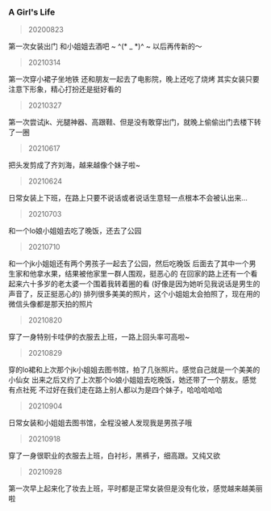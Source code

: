 ### A Girl's Life
>20200823
> 
 第一次女装出门
 和小姐姐去酒吧
 ~ ^(* _ *)^ ~
以后再传新的～
> 20210314
>
第一次穿小裙子坐地铁
还和朋友一起去了电影院，晚上还吃了烧烤
其实女装只要注意下形象，精心打扮还是挺好看的
> 20210327
>
第一次尝试jk、光腿神器、高跟鞋、但是没有敢穿出门，就晚上偷偷出门去楼下转了一圈
> 20210617
>
把头发剪成了齐刘海，越来越像个妹子啦~
> 20210624
>
日常女装上下班，在路上只要不说话或者说话生意轻一点根本不会被认出来...
> 20210703
>
和一个lo娘小姐姐去吃了晚饭，还去了公园
>20210710 
>
和一个jk小姐姐还有两个男孩子一起去了公园，然后吃晚饭
后面去了其中一个男生家和他拿水果，结果被他家里一群人围观，挺恶心的
在回家的路上还有一个看起来六十多岁的老太婆一个围着我转着圈的看
(好像是因为她听见我说话是男生的声音了，反正挺恶心的)
排列很多美美的照片，这个小姐姐太会拍照了，现在用的微信头像都是那天拍的照片
> 20210820
>
穿了一身特别卡哇伊的衣服去上班，一路上回头率可高啦~
> 20210829
>
穿的lo裙和上次那个jk小姐姐去图书馆，拍了几张照片。感觉自己就是一个美美的小仙女
出来之后又约了上次那个lo娘小姐姐去吃晚饭，她还带了一个朋友。感觉有点社死
不过好在我们走在路上别人都以为是四个妹子，哈哈哈哈哈
> 20210904
>
日常女装和小姐姐去图书馆，全程没被人发现我是男孩子哦
> 20210918
>
穿了一身很职业的衣服去上班，白衬衫，黑裤子，细高跟。又纯又欲
> 20210928
>
第一次早上起来化了妆去上班，平时都是正常女装但是没有化妆，感觉越来越美丽啦
